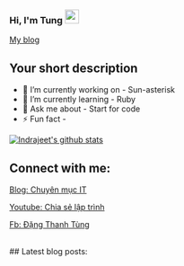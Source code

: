 ### Hi, I'm Tung <img src="https://media.giphy.com/media/hvRJCLFzcasrR4ia7z/giphy.gif" width="25px">
[My blog](https://chuyenmucit.code.blog) 
## Your short description
- 🔭 I’m currently working on - Sun-asterisk
- 🌱 I’m currently learning - Ruby
- 💬 Ask me about - Start for code
- ⚡ Fun fact - 
<!-- Lupca  -->
<!-- Also feel free to update second URL to any URL -->
[![Indrajeet's github stats](https://github-readme-stats.vercel.app/api?username=Lupca&count_private=true&include_all_commits=true&theme=radical)](https://google.com)
## Connect with me:
[Blog: Chuyên mục IT](https://chuyenmucit.code.blog)

[Youtube: Chia sẻ lập trình](https://www.youtube.com/channel/UCP7h-ptIycD0NFg8eQk3XmQ/featured)

[Fb: Đặng Thanh Tùng](https://fb.com/dangtung789)

<br />
<!-- Optional if you have blogs -->
## Latest blog posts:
<!-- BLOG-POST-LIST:START -->
<!-- BLOG-POST-LIST:END -->
<!-- This section you create this variables that are used above -->
